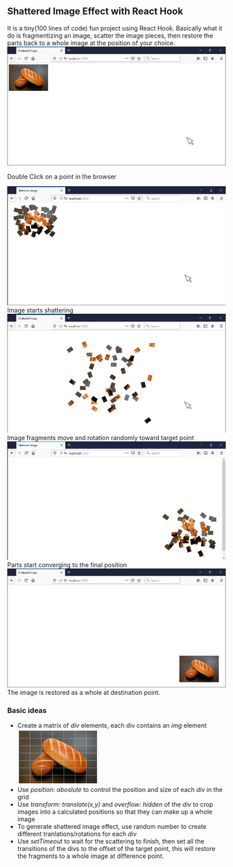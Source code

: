 ## Shattered Image Effect with React Hook
It is a tiny(100 lines of code) fun project using React Hook. Basically what it do is fragmentizing an image, scatter the image pieces, then restore the parts back to a whole image at the position of your choice.
![1](src/images/1.png)
<div align: "center">Double Click on a point in the browser</div>

![2](src/images/2.png)
Image starts shattering
![3](src/images/3.png)
Image fragments move and rotation randomly toward target point
![4](src/images/4.png)
Parts start converging to the final position
![5](src/images/5.png)
The image is restored as a whole at destination point.


### Basic ideas
* Create a matrix of *div* elements, each div contains an *img* element
![fragments](src/images/fragments.png)
* Use *position: aboslute* to control the position and size of each *div* in the grid
* Use *transform: translate(x,y)* and *overflow: hidden* of the *div* to crop images into a calculated positions so that they can make up a whole image
* To generate shattered image effect, use random number to create different tranlations/rotations for each *div*
* Use *setTimeout* to wait for the scattering to finish, then set all the transitions of the divs to the offset of the target point, this will restore the fragments to a whole image at difference point.




